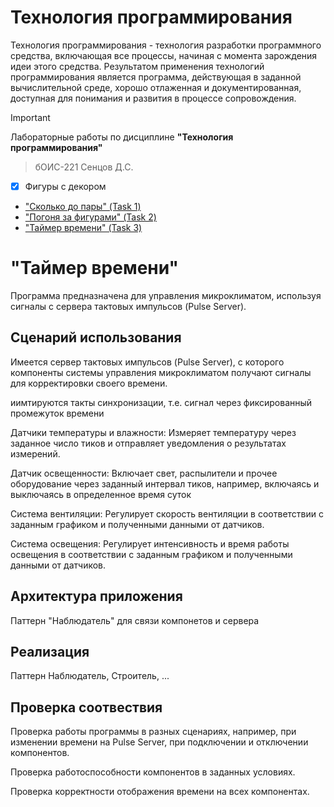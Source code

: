 # Технология программирования
Технология программирования - технология разработки программного средства, включающая все процессы, начиная с момента зарождения идеи этого средства. Результатом применения технологий программирования является программа, действующая в заданной вычислительной среде, хорошо отлаженная и документированная, доступная для понимания и развития в процессе сопровождения.

> [!IMPORTANT]
> Лабораторные работы по дисциплине __"Технология программирования"__
> > бОИС-221 Сенцов Д.С.
- [x] Фигуры с декором
- ["Сколько до пары" (Task 1)](https://github.com/gedjien/bois221_javafx_sn/tree/prTask_NowLesson)
- ["Погоня за фигурами" (Task 2)](https://github.com/gedjien/bois221_javafx_sn/edit/prTask_Сhase-for-figures)
- ["Таймер времени" (Task 3)](https://github.com/gedjien/bois221_javafx_sn/tree/prTask_TimerServer)

# "Таймер времени"

Программа предназначена для управления  микроклиматом, используя сигналы с сервера тактовых импульсов (Pulse Server).


## Сценарий использования

Имеется сервер тактовых импульсов (Pulse Server), с которого компоненты системы управления микроклиматом получают сигналы для корректировки своего времени.

иимтируются такты синхронизации, т.е. сигнал через фиксированный промежуток времени
 
Датчики температуры и влажности: 
         Измеряет температуру через заданное число тиков и отправляет уведомления о результатах измерений.

Датчик освещенности: 
         Включает свет, распылители и прочее оборудование через заданный интервал тиков, например, включаясь и выключаясь в определенное время суток
          
Система вентиляции:
         Регулирует скорость вентиляции в соответствии с заданным графиком и полученными данными от датчиков.

Система освещения:
          Регулирует интенсивность и время работы освещения в соответствии с заданным графиком и полученными данными от датчиков.


## Архитектура приложения

Паттерн "Наблюдатель" для связи компонетов и сервера



## Реализация

Паттерн Наблюдатель, Строитель, ...


## Проверка соотвествия

Проверка работы программы в разных сценариях, например, при изменении времени на Pulse Server, при подключении и отключении компонентов.

Проверка работоспособности компонентов в заданных условиях.

Проверка корректности отображения времени на всех компонентах.
